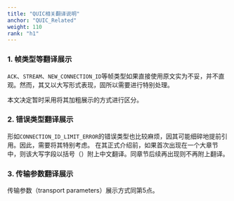 ```yaml
---
title: "QUIC相关翻译说明"
anchor: "QUIC_Related"
weight: 110
rank: "h1"
---
```


### 1. 帧类型等翻译展示

`ACK`、`STREAM`、`NEW_CONNECTION_ID`等帧类型如果直接使用原文实为不妥，并不直观。然而，其又以大写形式表现，固所以需要进行特别处理。

本文决定暂时采用将其加粗展示的方式进行区分。

### 2. 错误类型翻译展示

形如`CONNECTION_ID_LIMIT_ERROR`的错误类型也比较麻烦，因其可能细碎地提前引用。因此，需要将其特别考虑。
在其正式介绍前，如果首次出现在一个大章节中，则该大写字段以括号（）附上中文翻译。同章节后续再出现则不再附上翻译。

### 3. 传输参数翻译展示

传输参数（transport parameters）展示方式同第5点。